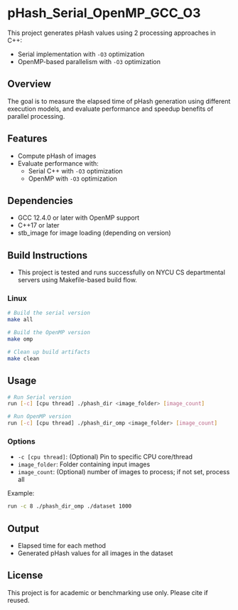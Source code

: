 # pHash_Serial_OpenMP_GCC_O3

This project generates pHash values using 2 processing approaches in C++:

- Serial implementation with `-O3` optimization
- OpenMP-based parallelism with `-O3` optimization

## Overview

The goal is to measure the elapsed time of pHash generation using different execution models, 
and evaluate performance and speedup benefits of parallel processing.

## Features

- Compute pHash of images
- Evaluate performance with:
  - Serial C++ with `-O3` optimization
  - OpenMP with `-O3` optimization

## Dependencies

- GCC 12.4.0 or later with OpenMP support
- C++17 or later
- stb_image for image loading (depending on version)

## Build Instructions
- This project is tested and runs successfully on NYCU CS departmental servers using Makefile-based build flow.

### Linux

```bash
# Build the serial version
make all

# Build the OpenMP version
make omp

# Clean up build artifacts
make clean
```
## Usage

```bash
# Run Serial version
run [-c] [cpu thread] ./phash_dir <image_folder> [image_count]

# Run OpenMP version
run [-c] [cpu thread] ./phash_dir_omp <image_folder> [image_count]
```

### Options
- `-c [cpu thread]`: (Optional) Pin to specific CPU core/thread
- `image_folder`: Folder containing input images
- `image_count`: (Optional) number of images to process; if not set, process all

Example:

```bash
run -c 8 ./phash_dir_omp ./dataset 1000
```

## Output

- Elapsed time for each method
- Generated pHash values for all images in the dataset

## License

This project is for academic or benchmarking use only. Please cite if reused.

